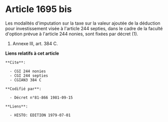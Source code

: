 # Article 1695 bis

Les modalités d'imputation sur la taxe sur la valeur ajoutée de la déduction pour investissement visée à l'article 244
septies, dans le cadre de la faculté d'option prévue à l'article 244 nonies, sont fixées par décret (1).

1)  Annexe III, art. 384 C.

**Liens relatifs à cet article**

	**Cite**:

	  - CGI 244 nonies
	  - CGI 244 septies
	  - CGIAN3 384 C

	**Codifié par**:

	  - Décret n°81-866 1981-09-15

	**Liens**:

	  - HISTO: EDITION 1979-07-01
